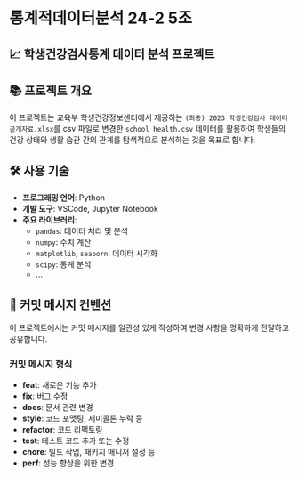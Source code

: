 # 통계적데이터분석 24-2 5조

## 📈 학생건강검사통계 데이터 분석 프로젝트

## 📚 프로젝트 개요

이 프로젝트는 교육부 학생건강정보센터에서 제공하는 `(최종) 2023 학생건강검사 데이터 공개자료.xlsx`를 csv 파일로 변경한 `school_health.csv` 데이터를 활용하여 학생들의 건강 상태와 생활 습관 간의 관계를 탐색적으로 분석하는 것을 목표로 합니다.

## 🛠️ 사용 기술

- **프로그래밍 언어**: Python
- **개발 도구**: VSCode, Jupyter Notebook
- **주요 라이브러리**:
  - `pandas`: 데이터 처리 및 분석
  - `numpy`: 수치 계산
  - `matplotlib`, `seaborn`: 데이터 시각화
  - `scipy`: 통계 분석
  - ...

## 📝 커밋 메시지 컨벤션

이 프로젝트에서는 커밋 메시지를 일관성 있게 작성하여 변경 사항을 명확하게 전달하고 공유합니다.

### 커밋 메시지 형식

- **feat**: 새로운 기능 추가
- **fix**: 버그 수정
- **docs**: 문서 관련 변경
- **style**: 코드 포맷팅, 세미콜론 누락 등
- **refactor**: 코드 리팩토링
- **test**: 테스트 코드 추가 또는 수정
- **chore**: 빌드 작업, 패키지 매니저 설정 등
- **perf**: 성능 향상을 위한 변경

